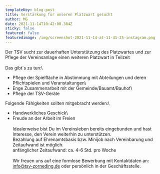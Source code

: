 ```yaml
---
templateKey: blog-post
title: Verstärkung für unseren Platzwart gesucht
author: MG
date: 2021-11-14T10:42:00.384Z
sticky: false
featured: false
featuredimage: /img/screenshot-2021-11-14-at-11-41-25-instagram.png
---
```

Der TSV sucht zur dauerhaften Unterstützung des Platzwartes und zur Pflege der Vereinsanlage einen weiteren Platzwart in Teilzeit\
\
Das gibt´s zu tun:\
- Pflege der Spielfläche in Abstimmung mit Abteilungen und deren Pflichtspielen und Veranstaltungen\
- Enge Zusammenarbeit mit der Gemeinde/Bauamt/Bauhof\
- Pflege der TSV-Geräte

Folgende Fähigkeiten sollten mitgebracht werden:\
- Handwerkliches Geschick\
- Freude an der Arbeit im Freien\
\
Idealerweise bist Du im Vereinsleben bereits eingebunden und hast Interesse, den Verein weiterhin zu unterstützen.\
Bezahlung auf Ehrenamtsbasis bzw. Minijob nach Vereinbarung und Zeitaufwand ist möglich.\
anfänglicher Zeitaufwand: ca. 4-6 Std. pro Woche\
\
Wir freuen uns auf eine formlose Bewerbung mit Kontaktdaten an: info@tsv-zorneding.de oder persönlich in der Geschäftsstelle.